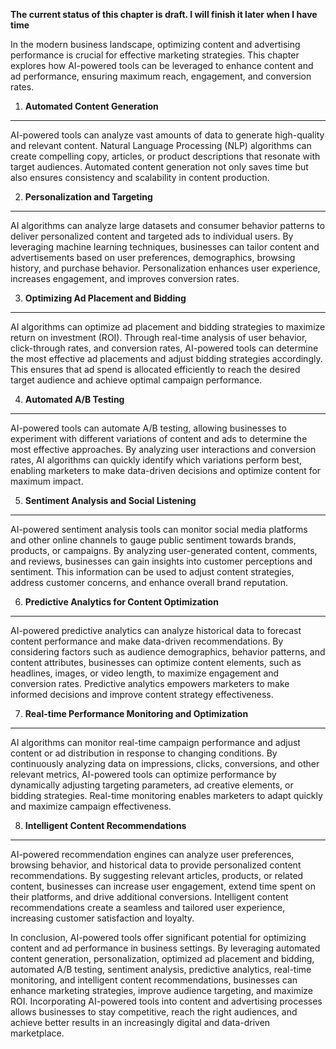 **The current status of this chapter is draft. I will finish it later when I have time**

In the modern business landscape, optimizing content and advertising performance is crucial for effective marketing strategies. This chapter explores how AI-powered tools can be leveraged to enhance content and ad performance, ensuring maximum reach, engagement, and conversion rates.

1. **Automated Content Generation**
-----------------------------------

AI-powered tools can analyze vast amounts of data to generate high-quality and relevant content. Natural Language Processing (NLP) algorithms can create compelling copy, articles, or product descriptions that resonate with target audiences. Automated content generation not only saves time but also ensures consistency and scalability in content production.

2. **Personalization and Targeting**
------------------------------------

AI algorithms can analyze large datasets and consumer behavior patterns to deliver personalized content and targeted ads to individual users. By leveraging machine learning techniques, businesses can tailor content and advertisements based on user preferences, demographics, browsing history, and purchase behavior. Personalization enhances user experience, increases engagement, and improves conversion rates.

3. **Optimizing Ad Placement and Bidding**
------------------------------------------

AI algorithms can optimize ad placement and bidding strategies to maximize return on investment (ROI). Through real-time analysis of user behavior, click-through rates, and conversion rates, AI-powered tools can determine the most effective ad placements and adjust bidding strategies accordingly. This ensures that ad spend is allocated efficiently to reach the desired target audience and achieve optimal campaign performance.

4. **Automated A/B Testing**
----------------------------

AI-powered tools can automate A/B testing, allowing businesses to experiment with different variations of content and ads to determine the most effective approaches. By analyzing user interactions and conversion rates, AI algorithms can quickly identify which variations perform best, enabling marketers to make data-driven decisions and optimize content for maximum impact.

5. **Sentiment Analysis and Social Listening**
----------------------------------------------

AI-powered sentiment analysis tools can monitor social media platforms and other online channels to gauge public sentiment towards brands, products, or campaigns. By analyzing user-generated content, comments, and reviews, businesses can gain insights into customer perceptions and sentiment. This information can be used to adjust content strategies, address customer concerns, and enhance overall brand reputation.

6. **Predictive Analytics for Content Optimization**
----------------------------------------------------

AI-powered predictive analytics can analyze historical data to forecast content performance and make data-driven recommendations. By considering factors such as audience demographics, behavior patterns, and content attributes, businesses can optimize content elements, such as headlines, images, or video length, to maximize engagement and conversion rates. Predictive analytics empowers marketers to make informed decisions and improve content strategy effectiveness.

7. **Real-time Performance Monitoring and Optimization**
--------------------------------------------------------

AI algorithms can monitor real-time campaign performance and adjust content or ad distribution in response to changing conditions. By continuously analyzing data on impressions, clicks, conversions, and other relevant metrics, AI-powered tools can optimize performance by dynamically adjusting targeting parameters, ad creative elements, or bidding strategies. Real-time monitoring enables marketers to adapt quickly and maximize campaign effectiveness.

8. **Intelligent Content Recommendations**
------------------------------------------

AI-powered recommendation engines can analyze user preferences, browsing behavior, and historical data to provide personalized content recommendations. By suggesting relevant articles, products, or related content, businesses can increase user engagement, extend time spent on their platforms, and drive additional conversions. Intelligent content recommendations create a seamless and tailored user experience, increasing customer satisfaction and loyalty.

In conclusion, AI-powered tools offer significant potential for optimizing content and ad performance in business settings. By leveraging automated content generation, personalization, optimized ad placement and bidding, automated A/B testing, sentiment analysis, predictive analytics, real-time monitoring, and intelligent content recommendations, businesses can enhance marketing strategies, improve audience targeting, and maximize ROI. Incorporating AI-powered tools into content and advertising processes allows businesses to stay competitive, reach the right audiences, and achieve better results in an increasingly digital and data-driven marketplace.
